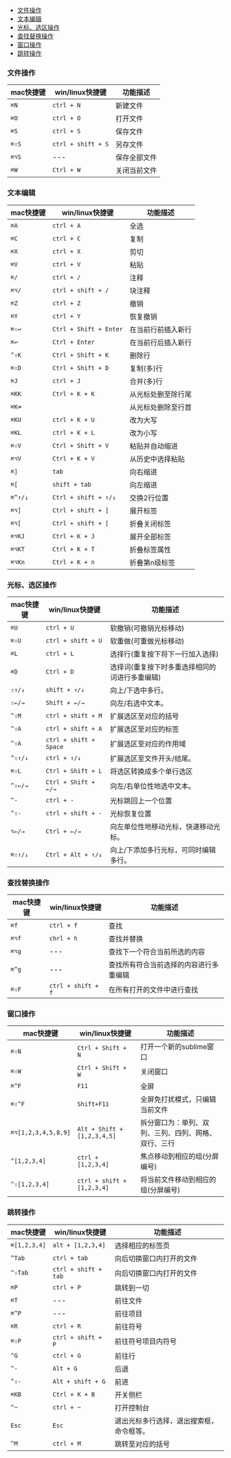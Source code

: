 <!-- MarkdownTOC -->

- [文件操作](#%E6%96%87%E4%BB%B6%E6%93%8D%E4%BD%9C)
- [文本编辑](#%E6%96%87%E6%9C%AC%E7%BC%96%E8%BE%91)
- [光标、选区操作](#%E5%85%89%E6%A0%87%E3%80%81%E9%80%89%E5%8C%BA%E6%93%8D%E4%BD%9C)
- [查找替换操作](#%E6%9F%A5%E6%89%BE%E6%9B%BF%E6%8D%A2%E6%93%8D%E4%BD%9C)
- [窗口操作](#%E7%AA%97%E5%8F%A3%E6%93%8D%E4%BD%9C)
- [跳转操作](#%E8%B7%B3%E8%BD%AC%E6%93%8D%E4%BD%9C)

<!-- /MarkdownTOC -->

### 文件操作

mac快捷键 | win/linux快捷键 | 功能描述
--- | --- | ---
`⌘N` | `ctrl + N` | 新建文件
`⌘O` | `ctrl + O` | 打开文件
`⌘S` | `ctrl + S` | 保存文件
`⌘⇧S` | `ctrl + shift + S` | 另存文件
`⌘⌥S` | --- | 保存全部文件
`⌘W` | `Ctrl + W` | 关闭当前文件

### 文本编辑

mac快捷键 | win/linux快捷键 | 功能描述
--- | --- | ---
`⌘A` | `ctrl + A` | 全选
`⌘C` | `ctrl + C` | 复制
`⌘X` | `ctrl + X` | 剪切
`⌘V` | `ctrl + V` | 粘贴
`⌘/` | `ctrl + /` | 注释
`⌘⌥/` | `ctrl + shift + /` | 块注释
`⌘Z` | `ctrl + Z` | 撤销
`⌘Y` | `ctrl + Y` | 恢复撤销
`⌘⇧↩` | `Ctrl + Shift + Enter` | 在当前行前插入新行
`⌘↩` | `Ctrl + Enter` | 在当前行后插入新行
`^⇧K` | `Ctrl + Shift + K` | 删除行
`⌘⇧D` | `Ctrl + Shift + D` | 复制(多)行
`⌘J` | `ctrl + J` | 合并(多)行
`⌘KK` | `Ctrl + K + K` | 从光标处删至除行尾
`⌘K⌫` |  | 从光标处删除至行首
`⌘KU` | `ctrl + K + U` | 改为大写
`⌘KL` | `ctrl + K + L` | 改为小写
`⌘⇧V` | `Ctrl + Shift + V` | 粘贴并自动缩进
`⌘⌥V` | `Ctrl + K + V` | 从历史中选择粘贴
`⌘]` | `tab` | 向右缩进
`⌘[` | `shift + tab` | 向左缩进
`⌘^↑/↓` | `Ctrl + shift + ↑/↓` | 交换2行位置
`⌘⌥]` | `Ctrl + shift + ]` | 展开标签
`⌘⌥[` | `Ctrl + shift + [` | 折叠关闭标签
`⌘⌥KJ` | `Ctrl + K + J` | 展开全部标签
`⌘⌥KT` | `Ctrl + K + T` | 折叠标签属性
`⌘⌥Kn` | `Ctrl + K + n` | 折叠第n级标签

### 光标、选区操作

mac快捷键 | win/linux快捷键 | 功能描述
--- | --- | ---
`⌘U` | `ctrl + U` | 软撤销(可撤销光标移动)
`⌘⇧U` | `ctrl + shift + U` | 软重做(可重做光标移动)
`⌘L` | `ctrl + L` | 选择行(重复按下将下一行加入选择)
`⌘D` | `Ctrl + D` | 选择词(重复按下时多重选择相同的词进行多重编辑)
`⇧↑/↓` | `shift + ↑/↓` | 向上/下选中多行。
`⇧←/→` | `Shift + ←/→` | 向左/右选中文本。
`^⇧M` | `ctrl + shift + M` | 扩展选区至对应的括号
`^⇧A` | `ctrl + shift + A` | 扩展选区至对应的标签
`^⇧A` | `ctrl + shift + Space` | 扩展选区至对应的作用域
`^⇧↑/↓` | `ctrl + ↑/↓` | 扩展选区至文件开头/结尾。
`⌘⇧L` | `Ctrl + Shift + L` | 将选区转换成多个单行选区
`^⇧←/→` | `Ctrl + Shift + ←/→` | 向左/右单位性地选中文本。
`^-` | `ctrl + -` | 光标跳回上一个位置
`^⇧-` | `ctrl + shift + -` | 光标恢复位置
`⌥←/→` | `Ctrl + ←/→ `| 向左单位性地移动光标，快速移动光标。
`⌘⇧↑/↓` | `Ctrl + Alt + ↑/↓` | 向上/下添加多行光标，可同时编辑多行。

### 查找替换操作

mac快捷键 | win/linux快捷键 | 功能描述
--- | --- | ---
`⌘f` | `ctrl + f` | 查找
`⌘⌥f` | `chrl + h` | 查找并替换
`⌘⌥g` | --- | 查找下一个符合当前所选的内容
`⌘^g` | --- | 查找所有符合当前选择的内容进行多重编辑
`⌘⇧F` | `ctrl + shift + f` | 在所有打开的文件中进行查找

### 窗口操作

mac快捷键 | win/linux快捷键 | 功能描述
--- | --- | ---
`⌘⇧N` | `Ctrl + Shift + N` |打开一个新的sublime窗口
`⌘⇧W` | `Ctrl + Shift + W` | 关闭窗口
`⌘^F` | `F11` | 全屏
`⌘⇧^F` | `Shift+F11` | 全屏免打扰模式，只编辑当前文件
`⌘⌥[1,2,3,4,5,8,9]` | `Alt + Shift + [1,2,3,4,5]` | 拆分窗口为：单列、双列、三列、四列、网格、双行、三行
`^[1,2,3,4]` | `ctrl + [1,2,3,4]` | 焦点移动到相应的组(分屏编号)
`^⇧[1,2,3,4]` | `ctrl + shift + [1,2,3,4]` | 将当前文件移动到相应的组(分屏编号)

### 跳转操作

mac快捷键 | win/linux快捷键 | 功能描述
--- | --- | ---
`⌘[1,2,3,4]` | `alt + [1,2,3,4]` | 选择相应的标签页
`^Tab` | `ctrl + tab` | 向后切换窗口内打开的文件
`^⇧Tab` | `ctrl + shift + tab` | 向后切换窗口内打开的文件
`⌘P` | `ctrl + P` | 跳转到一切
`⌘T` | --- | 前往文件
`⌘^P` | --- | 前往项目
`⌘R` | `ctrl + R` | 前往符号
`⌘⇧P` | `ctrl + shift + P` | 前往符号项目内符号
`^G` | `ctrl + G` | 前往行
`^-` | `Alt + G` | 后退
`^⇧-` | `Alt + shift + G` | 前进
`⌘KB` | `Ctrl + K + B` | 开关侧栏
`^~` | `ctrl + ~` | 打开控制台
`Esc` | `Esc` | 退出光标多行选择，退出搜索框，命令框等。
`^M` | `ctrl + M` | 跳转至对应的括号

